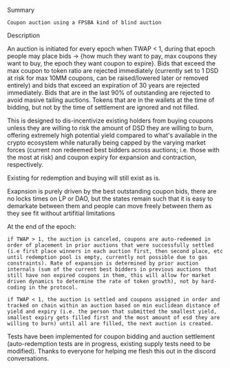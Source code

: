 Summary

    Coupon auction using a FPSBA kind of blind auction

Description

An auction is initiated for every epoch when TWAP < 1, during that epoch people may place bids -> {how much they want to pay, max coupons they want to buy, the epoch they want coupon to expire}. Bids that exceed the max coupon to token ratio are rejected immediately (currently set to 1 DSD at risk for max 10MM coupons, can be raised/lowered later or removed entirely) and bids that exceed an expiration of 30 years are rejected immediately. Bids that are in the last 90% of outstanding are rejected to avoid masive tailing auctions. Tokens that are in the wallets at the time of bidding, but not by the time of settlement are ignored and not filled.

This is designed to dis-incentivize existing holders from buying coupons unless they are willing to risk the amount of DSD they are willing to burn, offering extremely high potential yield compared to what's available in the crypto ecosystem while naturally being capped by the varying market forces (current non redeemed best bidders across auctions; i.e. those with the most at risk) and coupon expiry for expansion and contraction, respectively.

Existing for redemption and buying will still exist as is.

Exapnsion is purely driven by the best outstanding coupon bids, there are no locks times on LP or DAO, but the states remain such that it is easy to demarkate between them and people can move freely between them as they see fit without artifitial limitations

At the end of the epoch:

    if TWAP > 1, the auction is canceled, coupons are auto-redeemed in order of placement in prior auctions that were successfully settled (i.e first place winners in each auction first, then second place, etc until redemption pool is empty, currently not possible due to gas constraints). Rate of expansion is determined by prior auction internals (sum of the current best bidders in previous auctions that still have non expired coupons in them, this will allow for market driven dynamics to determine the rate of token growth), not by hard-coding in the protocol.

    if TWAP < 1, the auction is settled and coupons assigned in order and tracked on chain within an auction based on min euclidean distance of yield and expiry (i.e. the person that submitted the smallest yield, smallest expiry gets filled first and the most amount of esd they are willing to burn) until all are filled, the next auction is created.

Tests have been implemented for coupon bidding and auction settlement (auto-redemption tests are in progress, existing supply tests need to be modified). Thanks to everyone for helping me flesh this out in the discord conversations.